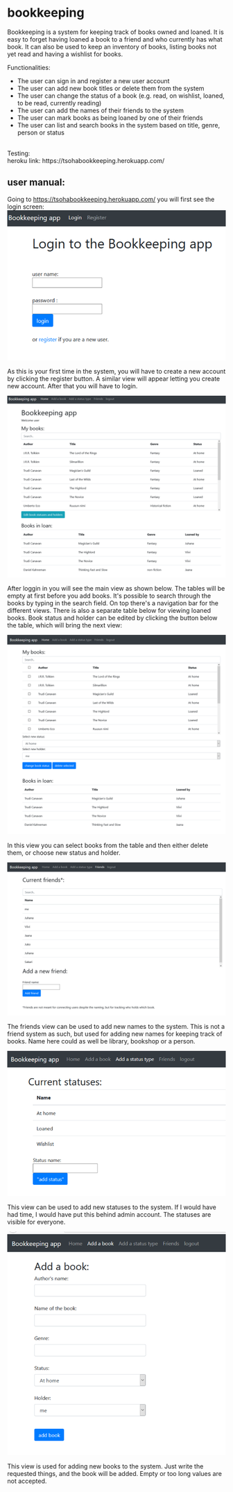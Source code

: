 # bookkeeping

Bookkeeping is a system for keeping track of books owned and loaned. It is easy to forget having loaned a book to a friend and who currently has what book. It can also be used to keep an inventory of books, listing books not yet read and having a wishlist for books.

Functionalities:
* The user can sign in and register a new user account
* The user can add new book titles or delete them from the system
* The user can change the status of a book (e.g. read, on wishlist, loaned, to be read, currently reading)
* The user can add the names of their friends to the system
* The user can mark books as being loaned by one of their friends
* The user can list and search books in the system based on title, genre, person or status

<br>
Testing:<br>
heroku link: 
https://tsohabookkeeping.herokuapp.com/ <br>

## user manual:
Going to https://tsohabookkeeping.herokuapp.com/ you will first see the login screen:
![login](assets/login.PNG)


As this is your first time in the system, you will have to create a new account by clicking the register button. A similar view will appear letting you create new account. After that you will have to login.

![mainview](assets/main_view.PNG)

After loggin in you will see the main view as shown below. The tables will be empty at first before you add books. It's possible to search through the books by typing in the search field. On top there's a navigation bar for the different views. There is also a separate table below for viewing loaned books. Book status and holder can be edited by clicking the button below the table, which will bring the next view:

![edit](assets/edit.PNG)

In this view you can select books from the table and then either delete them, or choose new status and holder.

![friends](assets/friends.PNG)

The friends view can be used to add new names to the system. This is not a friend system as such, but used for adding new names for keeping track of books. Name here could as well be library, bookshop or a person.

![status](assets/status.PNG)

This view can be used to add new statuses to the system. If I would have had time, I would have put this behind admin account. The statuses are visible for everyone.

![add](assets/add.PNG)

This view is used for adding new books to the system. Just write the requested things, and the book will be added. Empty or too long values are not accepted.

